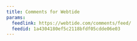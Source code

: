 ```yaml
---
title: Comments for Webtide
params:
  feedlink: https://webtide.com/comments/feed/
  feedid: 1a4304180ef5c2118bfdf05cdde06e03
---
```


